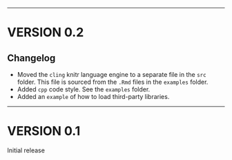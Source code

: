 ----

# VERSION 0.2

## Changelog

- Moved the `cling` knitr language engine to a separate file in the `src` folder. This file is sourced from the `.Rmd` files in the `examples` folder.
- Added `cpp` code style. See the `examples` folder.
- Added an `example` of how to load third-party libraries.

----

# VERSION 0.1

Initial release
